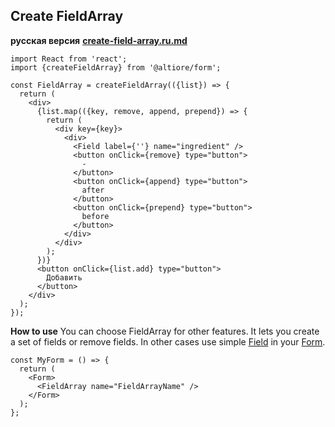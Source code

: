 ## Create FieldArray

**русская версия** [**create-field-array.ru.md**](create-field-array.ru.md)

```tsx
import React from 'react';
import {createFieldArray} from '@altiore/form';

const FieldArray = createFieldArray(({list}) => {
  return (
    <div>
      {list.map(({key, remove, append, prepend}) => {
        return (
          <div key={key}>
            <div>
              <Field label={''} name="ingredient" />
              <button onClick={remove} type="button">
                -
              </button>
              <button onClick={append} type="button">
                after
              </button>
              <button onClick={prepend} type="button">
                before
              </button>
            </div>
          </div>
        );
      })}
      <button onClick={list.add} type="button">
        Добавить
      </button>
    </div>
  );
});
```

**How to use**
You can choose FieldArray for other features. It lets you create a set of fields or remove fields. In other cases use simple [Field](create-field.md) in your [Form](README.md).

```tsx
const MyForm = () => {
  return (
    <Form>
      <FieldArray name="FieldArrayName" />
    </Form>
  );
};
```
